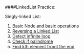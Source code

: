 ####LinkedList Practice:

Singly-linked List:
1. [Basic Node and basic operations]()
2. [Reversing a Linked List]()
3. [Detect infinite loop]()
4. [Check if palindrome]()
5. [Find kth element fromt the end]()